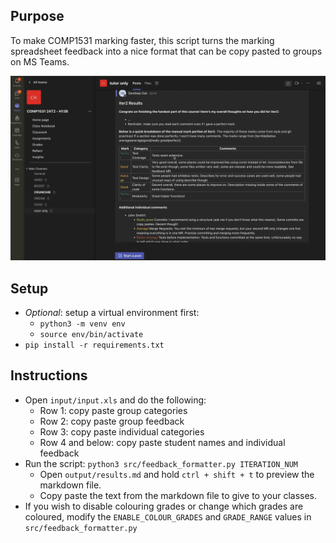 ## Purpose
To make COMP1531 marking faster, this script turns the marking spreadsheet feedback into a nice format that can be copy pasted to groups on MS Teams.

[![Watch the video](https://raw.githubusercontent.com/Dasyure/feedback-formatting/master/assets/feedback_formatting_thumbnail.png)](https://raw.githubusercontent.com/Dasyure/feedback-formatting/master/assets/feedback_formatting_demo_no_audio.mp4)

## Setup
- *Optional*: setup a virtual environment first:
  - `python3 -m venv env`
  - `source env/bin/activate`
- `pip install -r requirements.txt`

## Instructions

- Open `input/input.xls` and do the following:
  - Row 1: copy paste group categories
  - Row 2: copy paste group feedback
  - Row 3: copy paste individual categories
  - Row 4 and below: copy paste student names and individual feedback
- Run the script: `python3 src/feedback_formatter.py ITERATION_NUM`
  - Open `output/results.md` and hold `ctrl + shift + t` to preview the markdown file.
  - Copy paste the text from the markdown file to give to your classes.
- If you wish to disable colouring grades or change which grades are coloured, modify the `ENABLE_COLOUR_GRADES` and `GRADE_RANGE` values in `src/feedback_formatter.py`
